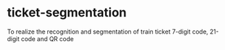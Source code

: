 # ticket-segmentation

To realize the recognition and segmentation of train ticket 7-digit code, 21-digit code and QR code
